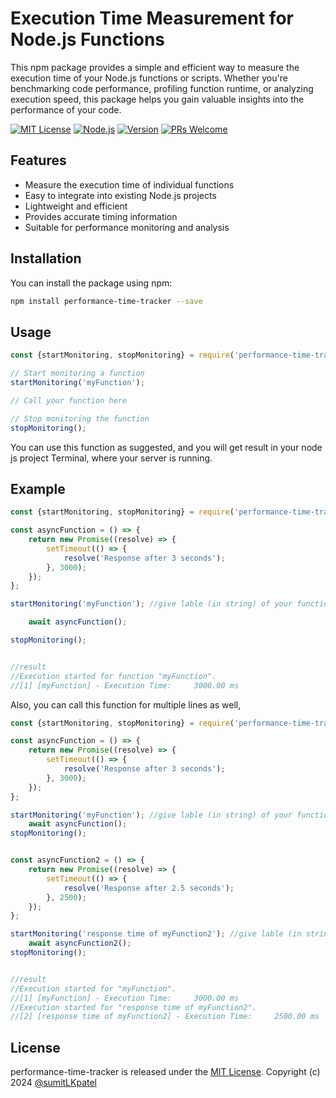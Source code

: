 
# Execution Time Measurement for Node.js Functions

This npm package provides a simple and efficient way to measure the execution time of your Node.js functions or scripts. Whether you're benchmarking code performance, profiling function runtime, or analyzing execution speed, this package helps you gain valuable insights into the performance of your code.


 [![MIT License](https://img.shields.io/badge/License-MIT-yellow.svg)](https://choosealicense.com/licenses/mit/)
[![Node.js](https://img.shields.io/badge/Node.js-v20-green.svg)](https://nodejs.org/)
[![Version](https://img.shields.io/badge/Version-1.0.1-blue.svg)]()
[![PRs Welcome](https://img.shields.io/badge/PRs-Welcome-brightgreen.svg)]()

 ## Features
* Measure the execution time of individual functions
* Easy to integrate into existing Node.js projects
* Lightweight and efficient
* Provides accurate timing information
* Suitable for performance monitoring and analysis

## Installation

You can install the package using npm:

```bash
npm install performance-time-tracker --save
```
    
## Usage
```javascript
const {startMonitoring, stopMonitoring} = require('performance-time-tracker');

// Start monitoring a function
startMonitoring('myFunction');

// Call your function here

// Stop monitoring the function
stopMonitoring();
```

You can use this function as suggested, and you will get result in your node js project Terminal, where your server is running.

## Example
```javascript
const {startMonitoring, stopMonitoring} = require('performance-time-tracker');

const asyncFunction = () => {
    return new Promise((resolve) => {
        setTimeout(() => {
            resolve('Response after 3 seconds');
        }, 3000);
    });
};

startMonitoring('myFunction'); //give lable (in string) of your function so you can identify

    await asyncFunction();

stopMonitoring();


//result
//Execution started for function "myFunction".
//[1] [myFunction] - Execution Time:     3000.00 ms
```
Also, you can call this function for multiple lines as well,

```javascript
const {startMonitoring, stopMonitoring} = require('performance-time-tracker');

const asyncFunction = () => {
    return new Promise((resolve) => {
        setTimeout(() => {
            resolve('Response after 3 seconds');
        }, 3000);
    });
};

startMonitoring('myFunction'); //give lable (in string) of your function so you can identify
    await asyncFunction();
stopMonitoring();


const asyncFunction2 = () => {
    return new Promise((resolve) => {
        setTimeout(() => {
            resolve('Response after 2.5 seconds');
        }, 2500);
    });
};

startMonitoring('response time of myFunction2'); //give lable (in string) of your function so you can identify
    await asyncFunction2();
stopMonitoring();


//result
//Execution started for "myFunction".
//[1] [myFunction] - Execution Time:     3000.00 ms
//Execution started for "response time of myFunction2".
//[2] [response time of myFunction2] - Execution Time:     2500.00 ms
```


## License
performance-time-tracker is released under the [MIT License](http://opensource.org/licenses/MIT).
Copyright (c) 2024 [@sumitLKpatel](https://github.com/sumitLKpatel)
